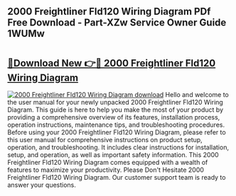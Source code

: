 ## 2000 Freightliner Fld120 Wiring Diagram PDf Free Download - Part-XZw Service Owner Guide 1WUMw

# <h2><a href="http://dfrisjn.blite.top/?on=2000+Freightliner+Fld120+Wiring+Diagram">🔗Download New 👉🔴 2000 Freightliner Fld120 Wiring Diagram</a></h2>

[![2000 Freightliner Fld120 Wiring Diagram download](https://i.imgur.com/lujVjoI.png)](http://dfrisjn.blite.top/?on=2000+Freightliner+Fld120+Wiring+Diagram)
Hello and welcome to the user manual for your newly unpacked 2000 Freightliner Fld120 Wiring Diagram. This guide is here to help you make the most of your product by providing a comprehensive overview of its features, installation process, operation instructions, maintenance tips, and troubleshooting procedures. Before using your 2000 Freightliner Fld120 Wiring Diagram, please refer to this user manual for comprehensive instructions on product setup, operation, and troubleshooting. It includes clear instructions for installation, setup, and operation, as well as important safety information. This 2000 Freightliner Fld120 Wiring Diagram comes equipped with a wealth of features to maximize your productivity. Please Don't Hesitate 2000 Freightliner Fld120 Wiring Diagram. Our customer support team is ready to answer your questions.
